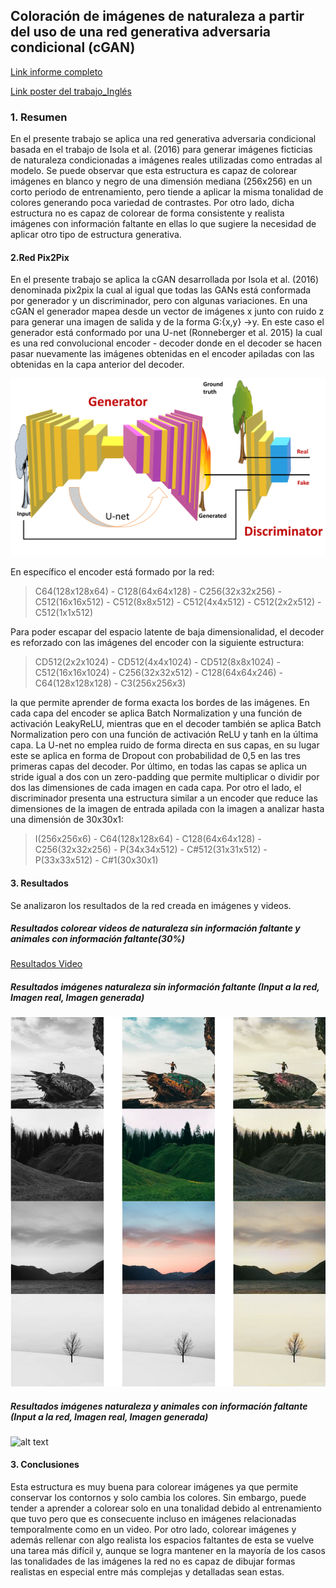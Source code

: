 ## Coloración de imágenes de naturaleza a partir del uso de una red generativa adversaria condicional (cGAN)

[Link informe completo](https://drive.google.com/file/d/1S94INBuDNJGI3bO0whVZpmp7f5e6UTlF/view?usp=sharing)

[Link poster del trabajo_Inglés](https://drive.google.com/file/d/1KcOA67vkNROQczDyfhLlKvlfStsnO0OM/view?usp=sharing)


### 1. Resumen

En el presente trabajo se aplica una red generativa adversaria condicional basada en el trabajo de Isola et al. (2016) para generar imágenes ficticias de naturaleza condicionadas a imágenes reales utilizadas como entradas al modelo. Se puede observar que esta estructura es capaz de colorear imágenes en blanco y negro de una dimensión mediana (256x256) en un corto periodo de entrenamiento, pero tiende a aplicar la misma tonalidad de colores generando poca variedad de contrastes. Por otro lado, dicha estructura no es capaz de colorear de forma consistente y realista imágenes con información faltante en ellas lo que sugiere la necesidad de aplicar otro tipo de estructura generativa.



#### 2.Red Pix2Pix

En el presente trabajo se aplica la cGAN desarrollada por Isola et al. (2016) denominada pix2pix la cual al igual que todas las GANs está conformada por generador y un discriminador, pero con algunas variaciones. 
En una cGAN el generador mapea desde un vector de imágenes x junto con ruido z para generar una imagen de salida y de la forma G:{x,y} →y. En este caso el generador está conformado por una U-net (Ronneberger et al. 2015) la cual es una red convolucional encoder - decoder donde en el decoder se hacen pasar nuevamente las imágenes obtenidas en el encoder apiladas con las obtenidas en la capa anterior del decoder.

![alt text](https://github.com/joseortegalabra/Proyect-GANs/blob/master/Files_readme/Diapositiva1.PNG)

En específico el encoder está formado por la red:

>C64(128x128x64) - C128(64x64x128) - C256(32x32x256) - C512(16x16x512) - C512(8x8x512) - C512(4x4x512) - C512(2x2x512) - C512(1x1x512)

Para poder escapar del espacio latente de baja dimensionalidad, el decoder es reforzado con las imágenes del encoder con la siguiente estructura:

>CD512(2x2x1024) - CD512(4x4x1024) - CD512(8x8x1024) -C512(16x16x1024) - C256(32x32x512) - C128(64x64x246) -C64(128x128x128) - C3(256x256x3)

la que permite aprender de forma exacta los bordes de las imágenes. En cada capa del encoder se aplica Batch Normalization y una función de activación LeakyReLU, mientras que en el decoder también se aplica Batch Normalization pero con una función de activación ReLU y tanh en la última capa. La U-net no emplea ruido de forma directa en sus capas, en su lugar este se aplica en forma de Dropout con probabilidad de 0,5 en las tres primeras capas del decoder. Por último, en todas las capas se aplica un stride igual a dos con un zero-padding que permite multiplicar o dividir por dos las dimensiones de cada imagen en cada capa.
Por otro el lado, el discriminador presenta una estructura similar a un encoder que reduce las dimensiones de la imagen de entrada apilada con la imagen a analizar hasta una dimensión de 30x30x1:

>I(256x256x6) - C64(128x128x64) - C128(64x64x128) - C256(32x32x256) - P(34x34x512) - C#512(31x31x512) - P(33x33x512) - C#1(30x30x1)



#### 3. Resultados
Se analizaron los resultados de la red creada en imágenes y videos.

##### Resultados colorear videos de naturaleza sin información faltante y animales con información faltante(30%)
[Resultados Video](https://www.youtube.com/watch?v=X312wXQVe9s)

##### Resultados imágenes naturaleza sin información faltante (Input a la red, Imagen real, Imagen generada)
![alt text](https://github.com/joseortegalabra/Proyect-GANs/blob/master/Files_readme/Resultados%20naturaleza.png)

##### Resultados imágenes naturaleza y animales con información faltante (Input a la red, Imagen real, Imagen generada)
![alt text](https://github.com/joseortegalabra/Proyect-GANs/blob/master/Files_readme/Resultados%20animales.png)


#### 3. Conclusiones
Esta estructura es muy buena para colorear imágenes ya que permite conservar los contornos y solo cambia los colores. Sin embargo, puede tender a aprender a colorear solo en una tonalidad debido al entrenamiento que tuvo pero que es consecuente incluso en imágenes relacionadas temporalmente como en un video. Por otro lado, colorear imágenes y además rellenar con algo realista los espacios faltantes de esta se vuelve una tarea más difícil y, aunque se logra mantener en la mayoría de los casos las tonalidades de las imágenes la red no es capaz de dibujar formas realistas en especial entre más complejas y detalladas sean estas.

